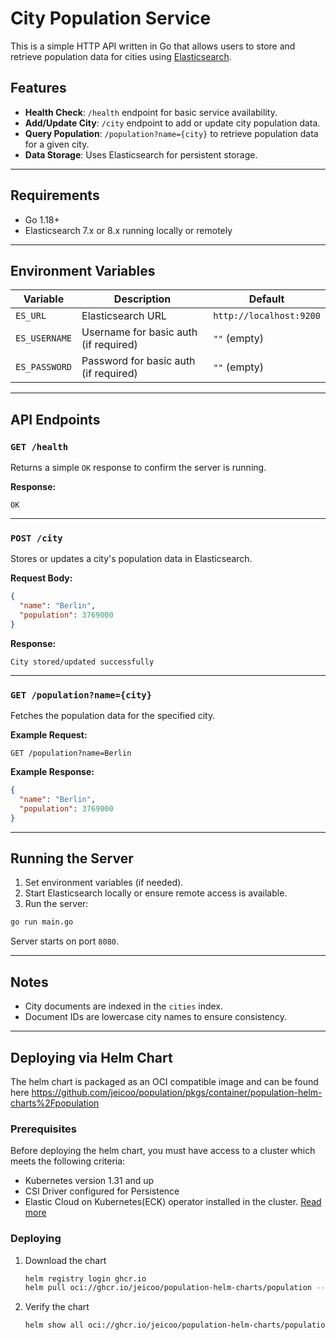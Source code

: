 # City Population Service

This is a simple HTTP API written in Go that allows users to store and retrieve population data for cities using [Elasticsearch](https://www.elastic.co/elasticsearch/).

## Features

- **Health Check**: `/health` endpoint for basic service availability.
- **Add/Update City**: `/city` endpoint to add or update city population data.
- **Query Population**: `/population?name={city}` to retrieve population data for a given city.
- **Data Storage**: Uses Elasticsearch for persistent storage.

---

## Requirements

- Go 1.18+
- Elasticsearch 7.x or 8.x running locally or remotely

---

## Environment Variables

| Variable       | Description                             | Default                  |
|----------------|-----------------------------------------|--------------------------|
| `ES_URL`       | Elasticsearch URL                       | `http://localhost:9200` |
| `ES_USERNAME`  | Username for basic auth (if required)   | `""` (empty)             |
| `ES_PASSWORD`  | Password for basic auth (if required)   | `""` (empty)             |

---

## API Endpoints

### `GET /health`

Returns a simple `OK` response to confirm the server is running.

**Response:**
```
OK
```

---

### `POST /city`

Stores or updates a city's population data in Elasticsearch.

**Request Body:**
```json
{
  "name": "Berlin",
  "population": 3769000
}
```

**Response:**
```
City stored/updated successfully
```

---

### `GET /population?name={city}`

Fetches the population data for the specified city.

**Example Request:**
```
GET /population?name=Berlin
```

**Example Response:**
```json
{
  "name": "Berlin",
  "population": 3769000
}
```

---

## Running the Server

1. Set environment variables (if needed).
2. Start Elasticsearch locally or ensure remote access is available.
3. Run the server:

```bash
go run main.go
```

Server starts on port `8080`.

---

## Notes

- City documents are indexed in the `cities` index.
- Document IDs are lowercase city names to ensure consistency.

---


## Deploying via Helm Chart

The helm chart is packaged as an OCI compatible image and can be found here https://github.com/jeicoo/population/pkgs/container/population-helm-charts%2Fpopulation

### Prerequisites

Before deploying the helm chart, you must have access to a cluster which meets the following criteria:

- Kubernetes version 1.31 and up
- CSI Driver configured for Persistence
- Elastic Cloud on Kubernetes(ECK) operator installed in the cluster. [Read more](https://www.elastic.co/docs/deploy-manage/deploy/cloud-on-k8s)

### Deploying

1. Download the chart
    ```bash
    helm registry login ghcr.io
    helm pull oci://ghcr.io/jeicoo/population-helm-charts/population --version v0.0.10
    ```

2. Verify the chart
    ```bash
    helm show all oci://ghcr.io/jeicoo/population-helm-charts/population --version v0.0.10
    ```
